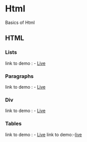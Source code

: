# Html
Basics of Html
## HTML
### Lists
 link to demo : - [Live]()
 ### Paragraphs
 link to demo : - [Live]()
### Div
 link to demo : - [Live]()
 ###  Tables
 link to demo : - [Live]()
link to demo:-[live](https://malavegeetanjali0481.github.io/Html/HTML/06index.html)
